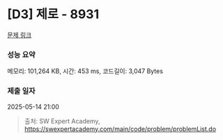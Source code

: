 # [D3] 제로 - 8931 

[문제 링크](https://swexpertacademy.com/main/code/problem/problemDetail.do?contestProbId=AW5jBWLq7jwDFATQ) 

### 성능 요약

메모리: 101,264 KB, 시간: 453 ms, 코드길이: 3,047 Bytes

### 제출 일자

2025-05-14 21:00



> 출처: SW Expert Academy, https://swexpertacademy.com/main/code/problem/problemList.do